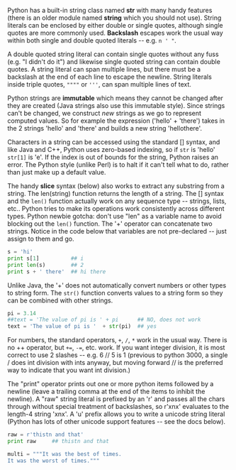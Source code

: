 Python has a built-in string class named **str** with many handy features (there is an older module named **string** which you should not use). String literals can be enclosed by either double or single quotes, although single quotes are more commonly used. **Backslash** escapes work the usual way within both single and double quoted literals -- e.g. `n ' "`. 

A double quoted string literal can contain single quotes without any fuss (e.g. "I didn't do it") and likewise single quoted string can contain double quotes. A string literal can span multiple lines, but there must be a backslash at the end of each line to escape the newline. String literals inside triple quotes, `""""` or `'''`, can span multiple lines of text.

Python strings are **immutable** which means they cannot be changed after they are created (Java strings also use this immutable style). Since strings can't be changed, we construct *new* strings as we go to represent computed values. So for example the expression ('hello' + 'there') takes in the 2 strings 'hello' and 'there' and builds a new string 'hellothere'.

Characters in a string can be accessed using the standard [] syntax, and like Java and C++, Python uses zero-based indexing, so if `str` is 'hello' `str[1]` is 'e'. If the index is out of bounds for the string, Python raises an error. The Python style (unlike Perl) is to halt if it can't tell what to do, rather than just make up a default value. 

The handy **slice** syntax (below) also works to extract any substring from a string. The len(string) function returns the length of a string. The [] syntax and the `len()` function actually work on any sequence type -- strings, lists, etc.. Python tries to make its operations work consistently across different types. Python newbie gotcha: don't use "len" as a variable name to avoid blocking out the `len()` function. The '+' operator can concatenate two strings. Notice in the code below that variables are not pre-declared -- just assign to them and go.

```python
s = 'hi'
print s[1]          ## i
print len(s)        ## 2
print s + ' there'  ## hi there
```

Unlike Java, the '+' does not automatically convert numbers or other types to string form. The `str()` function converts values to a string form so they can be combined with other strings.
    
```python   
pi = 3.14
##text = 'The value of pi is ' + pi      ## NO, does not work
text = 'The value of pi is '  + str(pi)  ## yes
```

For numbers, the standard operators, `+`, `/`, `*` work in the usual way. There is no ++ operator, but `+=`, `-=`, etc. work. If you want integer division, it is most correct to use 2 slashes -- e.g. 6 // 5 is 1 (previous to python 3000, a single / does int division with ints anyway, but moving forward // is the preferred way to indicate that you want int division.)

The "print" operator prints out one or more python items followed by a newline (leave a trailing comma at the end of the items to inhibit the newline). A "raw" string literal is prefixed by an 'r' and passes all the chars through without special treatment of backslashes, so r'xnx' evaluates to the length-4 string 'xnx'. A 'u' prefix allows you to write a unicode string literal (Python has lots of other unicode support features -- see the docs below).

```python
raw = r'thistn and that'
print raw     ## thistn and that

multi = """It was the best of times.
It was the worst of times."""
```
